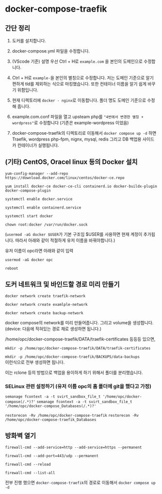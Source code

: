 # docker-compose-traefik

## 간단 정리

1. 도커를 설치합니다.
2. docker-compose.yml 파일을 수정합니다.
3. (VScode 기준) 설명 우선 Ctrl + H로 `example.com` 을 본인의 도메인으로 수정합니다.
4. Ctrl + H로 `example-`을 본인의 별칭으로 수정합니다. 저는 도메인 기준으로 알기 편하게 tld를 제외하는 식으로 마킹했습니다. 또한 컨테이너 이름을 알기 쉽게 바꾸기 위함입니다.
5. 현재 디렉토리에 `docker - nginx`로 이동합니다. 폴더 명도 도메인 기준으로 수정해 줍니다.
6. example.com.conf 파일을 열고 upsteam php를 `"4번에서 변경한 별칭 + wordpress"`로 수정합니다 (기존은 example-wordpress 이었음)

7. docker-compose-traefik의 디렉토리로 이동해서 `docker compose up -d` 하면 Traefik, wordpress php-fpm, nignx, mysql, redis 그리고 DB 백업용 사이드카 컨테이너가 실행됩니다.

## (기타) CentOS, Oracel linux 등의 Docker 설치

`yum-config-manager --add-repo https://download.docker.com/linux/centos/docker-ce.repo`

`yum install docker-ce docker-ce-cli containerd.io docker-buildx-plugin docker-compose-plugin`

`systemctl enable docker.service`

`systemctl enable containerd.service`

`systemctl start docker`

`chown root:docker /var/run/docker.sock`

(`usermod -aG docker $USER`가 기본 구조임 $USER를 사용하면 현재 계정이 추가됩니다. 따라서 아래와 같이 적절하게 유저 이름을 바꿔야합니다.)

유저 이름이 opc라면 아래와 같이 입력

`usermod -aG docker opc`

`reboot`

## 도커 네트워크 및 바인드할 경로 미리 만들기

`docker network create traefik-network`

`docker network create examlple-network`

`docker network create backup-network`

docker compose의 network를 미리 만들어줍니다.
그리고 volume을 생성합니다. (device: 다음에 적혀있는 경로 채로 생성하면 됩니다.)

/home/opc/docker-compose-traefik/DATA/traefik-certificates 등등등 있으면,

`mkdir -p /home/opc/docker-compose-traefik/DATA/traefik-certificates`

`mkdir -p /home/opc/docker-compose-traefik/BACKUPS/data-backups`  
이런식으로 전부 생성하면 됩니다.

이는 rclone 등의 방법으로 백업을 용이하게 하기 위해서 폴더를 분리했습니다.

### SELinux 관련 설정하기 (유저 이름 opc의 홈 폴더에 git을 했다고 가정)

`semanage fcontext -a -t svirt_sandbox_file_t '/home/opc/docker-compose(/.*)?'`
`semanage fcontext -a -t svirt_sandbox_file_t '/home/opc/docker-compose_Databases(/.*)?'`

`restorecon -Rv /home/opc/docker-compose-traefik`
`restorecon -Rv /home/opc/docker-compose-traefik_Databases`

## 방화벽 열기

`firewall-cmd --add-service=http --add-service=https --permanent`

`firewall-cmd --add-port=443/udp --permanent`

`firewall-cmd --reload`

`firewall-cmd --list-all`

전부 진행 했으면 `docker-compose-traefik`의 경로로 이동해서 `docker compose up -d`
